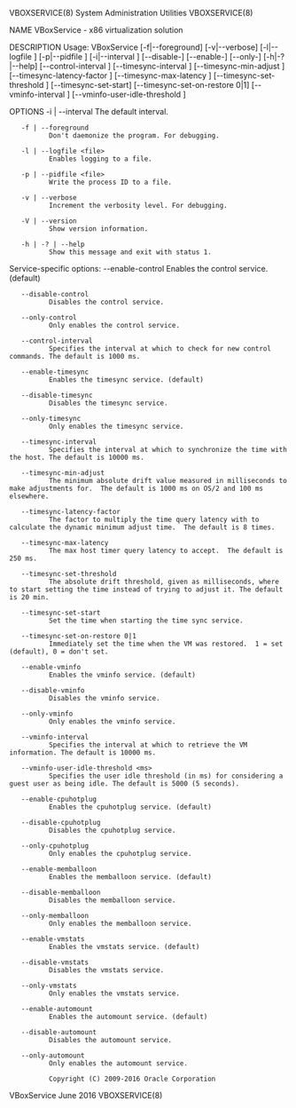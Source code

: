 VBOXSERVICE(8)                                                               System Administration Utilities                                                               VBOXSERVICE(8)

NAME
       VBoxService - x86 virtualization solution

DESCRIPTION
   Usage:
       VBoxService
              [-f|--foreground]  [-v|--verbose]  [-l|--logfile  <file>]  [-p|--pidfile  <file>]  [-i|--interval  <seconds>] [--disable-<service>] [--enable-<service>] [--only-<service>]
              [-h|-?|--help]  [--control-interval  <ms>]  [--timesync-interval  <ms>]  [--timesync-min-adjust  <ms>]  [--timesync-latency-factor   <x>]   [--timesync-max-latency   <ms>]
              [--timesync-set-threshold <ms>] [--timesync-set-start] [--timesync-set-on-restore 0|1] [--vminfo-interval <ms>] [--vminfo-user-idle-threshold <ms>]

OPTIONS
       -i | --interval
              The default interval.

       -f | --foreground
              Don't daemonize the program. For debugging.

       -l | --logfile <file>
              Enables logging to a file.

       -p | --pidfile <file>
              Write the process ID to a file.

       -v | --verbose
              Increment the verbosity level. For debugging.

       -V | --version
              Show version information.

       -h | -? | --help
              Show this message and exit with status 1.

   Service-specific options:
       --enable-control
              Enables the control service. (default)

       --disable-control
              Disables the control service.

       --only-control
              Only enables the control service.

       --control-interval
              Specifies the interval at which to check for new control commands. The default is 1000 ms.

       --enable-timesync
              Enables the timesync service. (default)

       --disable-timesync
              Disables the timesync service.

       --only-timesync
              Only enables the timesync service.

       --timesync-interval
              Specifies the interval at which to synchronize the time with the host. The default is 10000 ms.

       --timesync-min-adjust
              The minimum absolute drift value measured in milliseconds to make adjustments for.  The default is 1000 ms on OS/2 and 100 ms elsewhere.

       --timesync-latency-factor
              The factor to multiply the time query latency with to calculate the dynamic minimum adjust time.  The default is 8 times.

       --timesync-max-latency
              The max host timer query latency to accept.  The default is 250 ms.

       --timesync-set-threshold
              The absolute drift threshold, given as milliseconds, where to start setting the time instead of trying to adjust it. The default is 20 min.

       --timesync-set-start
              Set the time when starting the time sync service.

       --timesync-set-on-restore 0|1
              Immediately set the time when the VM was restored.  1 = set (default), 0 = don't set.

       --enable-vminfo
              Enables the vminfo service. (default)

       --disable-vminfo
              Disables the vminfo service.

       --only-vminfo
              Only enables the vminfo service.

       --vminfo-interval
              Specifies the interval at which to retrieve the VM information. The default is 10000 ms.

       --vminfo-user-idle-threshold <ms>
              Specifies the user idle threshold (in ms) for considering a guest user as being idle. The default is 5000 (5 seconds).

       --enable-cpuhotplug
              Enables the cpuhotplug service. (default)

       --disable-cpuhotplug
              Disables the cpuhotplug service.

       --only-cpuhotplug
              Only enables the cpuhotplug service.

       --enable-memballoon
              Enables the memballoon service. (default)

       --disable-memballoon
              Disables the memballoon service.

       --only-memballoon
              Only enables the memballoon service.

       --enable-vmstats
              Enables the vmstats service. (default)

       --disable-vmstats
              Disables the vmstats service.

       --only-vmstats
              Only enables the vmstats service.

       --enable-automount
              Enables the automount service. (default)

       --disable-automount
              Disables the automount service.

       --only-automount
              Only enables the automount service.

              Copyright (C) 2009-2016 Oracle Corporation

VBoxService                                                                             June 2016                                                                          VBOXSERVICE(8)
